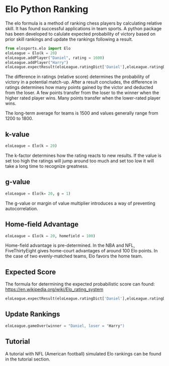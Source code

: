 # Elo Python Ranking
The elo formula is a method of ranking chess players by calculating relative skill. It has found successful applications in team sports. A python package has been developed to calulate expected probability of victory based on prior skill rankings and update the rankings following a result. 

```python
from elosports.elo import Elo
eloLeague = Elo(k = 20)
eloLeague.addPlayer("Daniel", rating = 1600)
eloLeague.addPlayer("Harry")
eloLeague.expectResult(eloLeague.ratingDict['Daniel'],eloLeague.ratingDict['Harry'])
```

The difference in ratings (relative score) determines the probability of victory in a potential match-up.  After a result concludes, the difference in ratings determines how many points gained by the victor and deducted from the loser.  A few points transfer from the loser to the winner when the higher rated player wins. Many points transfer when the lower-rated player wins.

The long-term average for teams is 1500 and values generally range from 1200 to 1800.

## k-value

```python
eloLeague = Elo(k = 20)
```
The k-factor determines how the rating reacts to new results. If the value is set too high the ratings will jump around too much and set too low it will take a long time to recognize greatness.

## g-value
```python
eloLeague = Elo(k= 20, g = 1)
```
The g-value or margin of value multiplier introduces a way of preventing autocorrelation.

## Home-field Advantage 
```python
eloLeague = Elo(k = 20, homefield = 100)
```
Home-field advantage is pre-determined. In the NBA and NFL, FiveThirtyEight gives home-court advantages of around 100 Elo points. In the case of two evenly-matched teams, Elo favors the home team.

## Expected Score
The formula for determining the expected probabilistic score can found: 
https://en.wikipedia.org/wiki/Elo_rating_system
```python
eloLeague.expectResult(eloLeague.ratingDict['Daniel'],eloLeague.ratingDict['Harry'])
```
## Update Rankings
```python
eloLeague.gameOver(winner = "Daniel, loser = "Harry")
```
## Tutorial
A tutorial with NFL (American football) simulated Elo rankings can be found in the tutorial section.

